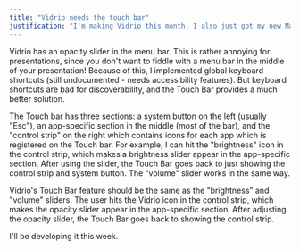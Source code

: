```yaml
---
title: "Vidrio needs the touch bar"
justification: "I'm making Vidrio this month. I also just got my new MacBook Pro with the touch bar. Merge."
---
```


Vidrio has an opacity slider in the menu bar. This is rather annoying for presentations, since you don't want to fiddle with a menu bar in the middle of your presentation! Because of this, I implemented global keyboard shortcuts (still undocumented - needs accessibility features). But keyboard shortcuts are bad for discoverability, and the Touch Bar provides a much better solution.

The Touch bar has three sections: a system button on the left (usually "Esc"), an app-specific section in the middle (most of the bar), and the "control strip" on the right which contains icons for each app which is registered on the Touch bar. For example, I can hit the "brightness" icon in the control strip, which makes a brightness slider appear in the app-specific section. After using the slider, the Touch Bar goes back to just showing the control strip and system button. The "volume" slider works in the same way.

Vidrio's Touch Bar feature should be the same as the "brightness" and "volume" sliders. The user hits the Vidrio icon in the control strip, which makes the opacity slider appear in the app-specific section. After adjusting the opacity slider, the Touch Bar goes back to showing the control strip.

I'll be developing it this week.
